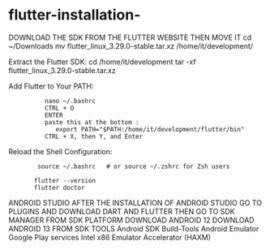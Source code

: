 # flutter-installation-
DOWNLOAD THE SDK FROM THE FLUTTER WEBSITE 
THEN MOVE IT 
            cd ~/Downloads
            mv flutter_linux_3.29.0-stable.tar.xz /home/it/development/

 Extract the Flutter SDK:
            cd /home/it/development
            tar -xf flutter_linux_3.29.0-stable.tar.xz

Add Flutter to Your PATH:

              nano ~/.bashrc  
              CTRL + O 
              ENTER 
              paste this at the bottom : 
                 export PATH="$PATH:/home/it/development/flutter/bin"
              CTRL + X, then Y, and Enter


Reload the Shell Configuration:

            source ~/.bashrc   # or source ~/.zshrc for Zsh users

           flutter --version 
           flutter doctor 



ANDROID STUDIO 
AFTER THE INSTALLATION OF ANDROID STUDIO  GO TO PLUGINS AND DOWNLOAD DART AND FLUTTER 
THEN GO TO SDK MANAGER
      FROM SDK PLATFORM 
              DOWNLOAD ANDROID 12 
              DOWNLOAD ANDROID 13 
      FROM SDK TOOLS 
              Android SDK Build-Tools
              Android Emulator
              Google Play services
              Intel x86 Emulator Accelerator (HAXM)


